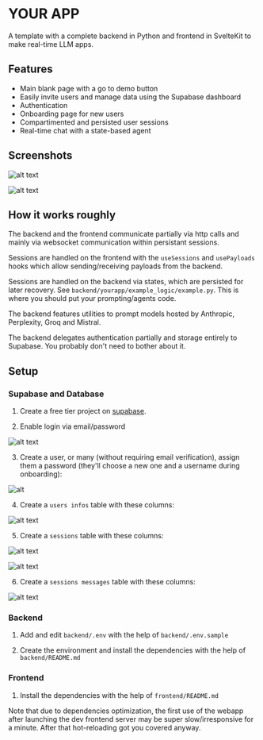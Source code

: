 # YOUR APP

A template with a complete backend in Python and frontend in SvelteKit to make real-time LLM apps.

## Features

- Main blank page with a go to demo button
- Easily invite users and manage data using the Supabase dashboard
- Authentication
- Onboarding page for new users
- Compartimented and persisted user sessions
- Real-time chat with a state-based agent

## Screenshots

![alt text](docs/loginscreen.png)

![alt text](docs/screen.png)

## How it works roughly

The backend and the frontend communicate partially via http calls and mainly via websocket communication within persistant sessions.

Sessions are handled on the frontend with the `useSessions` and `usePayloads` hooks which allow sending/receiving payloads from the backend.

Sessions are handled on the backend via states, which are persisted for later recovery. See `backend/yourapp/example_logic/example.py`. This is where you should put your prompting/agents code.

The backend features utilities to prompt models hosted by Anthropic, Perplexity, Groq and Mistral. 

The backend delegates authentication partially and storage entirely to Supabase. You probably don't need to bother about it.


## Setup

### Supabase and Database

1. Create a free tier project on [supabase](https://supabase.com/).

2. Enable login via email/password

![alt text](docs/emaillogin.png)

3. Create a user, or many (without requiring email verification), assign them a password (they'll choose a new one and a username during onboarding):

![alt](docs/adduser.png)

4. Create a `users infos` table with these columns:

![alt text](docs/userinfos.png)

5. Create a `sessions` table with these columns:

![alt text](docs/sessions1.png)

![alt text](docs/sessions2.png)

6. Create a `sessions messages` table with these columns:

![alt text](docs/sessionsmessages.png)

### Backend

1. Add and edit `backend/.env` with the help of `backend/.env.sample`

2. Create the environment and install the dependencies with the help of `backend/README.md`

### Frontend

1. Install the dependencies with the help of `frontend/README.md`

Note that due to dependencies optimization, the first use of the webapp after launching the dev frontend server may be super slow/irresponsive for a minute. After that hot-reloading got you covered anyway.